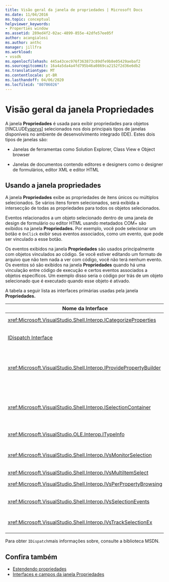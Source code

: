```yaml
---
title: Visão geral da janela de propriedades | Microsoft Docs
ms.date: 11/04/2016
ms.topic: conceptual
helpviewer_keywords:
- Properties window
ms.assetid: 289ed4f2-02ac-4899-855e-42dfe57ee05f
author: acangialosi
ms.author: anthc
manager: jillfra
ms.workload:
- vssdk
ms.openlocfilehash: 445a43cec976f363873c89dfe9b8e05429aebaf2
ms.sourcegitcommit: 16a4a5da4a4fd795b46a0869ca2152f2d36e6db2
ms.translationtype: MT
ms.contentlocale: pt-BR
ms.lasthandoff: 04/06/2020
ms.locfileid: "80706026"
---
```

# <a name="properties-window-overview"></a>Visão geral da janela Propriedades
A janela **Propriedades** é usada para exibir propriedades para objetos [!INCLUDE[vsprvs](../../code-quality/includes/vsprvs_md.md)] selecionados nos dois principais tipos de janelas disponíveis no ambiente de desenvolvimento integrado (IDE). Estes dois tipos de janelas são:

- Janelas de ferramentas como Solution Explorer, Class View e Object browser

- Janelas de documentos contendo editores e designers como o designer de formulários, editor XML e editor HTML

## <a name="using-the-properties-window"></a>Usando a janela propriedades
 A janela **Propriedades** exibe as propriedades de itens únicos ou múltiplos selecionados. Se vários itens forem selecionados, será exibida a intersecção de todas as propriedades para todos os objetos selecionados.

 Eventos relacionados a um objeto selecionado dentro de uma janela de design de formulário ou editor HTML usando metadados COM+ são exibidos na janela **Propriedades.** Por exemplo, você pode selecionar um botão e `OnClick` exibir seus eventos associados, como um evento, que pode ser vinculado a esse botão.

 Os eventos exibidos na janela **Propriedades** são usados principalmente com objetos vinculados ao código. Se você estiver editando um formato de arquivo que não tem nada a ver com código, você não terá nenhum evento. Os eventos só são exibidos na janela **Propriedades** quando há uma vinculação entre código de execução e certos eventos associados a objetos específicos. Um exemplo disso seria o código por trás de um objeto selecionado que é executado quando esse objeto é ativado.

 A tabela a seguir lista as interfaces primárias usadas pela janela **Propriedades.**

|Nome da Interface|Descrição|
|--------------------|-----------------|
|<xref:Microsoft.VisualStudio.Shell.Interop.ICategorizeProperties>|Fornece uma lista de categorias para a janela **Propriedades** e mapeia cada propriedade para uma categoria.|
|[IDispatch Interface](/previous-versions/windows/desktop/api/oaidl/nn-oaidl-idispatch)|Expõe os métodos e propriedades de um objeto a ferramentas de programação e outros aplicativos que suportam automação.|
|<xref:Microsoft.VisualStudio.Shell.Interop.IProvidePropertyBuilder>|Fornece botões ellipsis (...) chamados *construtores* que abrem janelas de diálogo modal implementadas pelo próprio objeto. Usado quando um valor não é facilmente digitado pelo usuário em um campo de texto. Por exemplo, ele pode ser usado para abrir um seletor de cores que determina o valor RGB para você.|
|<xref:Microsoft.VisualStudio.Shell.Interop.ISelectionContainer>|Fornece acesso a objetos usados para atualizar as informações exibidas na janela **Propriedades.** <xref:Microsoft.VisualStudio.Shell.Interop.ISelectionContainer>é implementado por VSPackages para cada janela que contém objetos selecionáveis com propriedades relacionadas a serem exibidas.|
|<xref:Microsoft.VisualStudio.OLE.Interop.ITypeInfo>|Fornece informações sobre o tipo de objeto, como métodos de uma interface e campos de uma estrutura.|
|<xref:Microsoft.VisualStudio.Shell.Interop.IVsMonitorSelection>|Habilita que o VSPackages receba notificação de eventos de seleção e recupere informações sobre a hierarquia atual do projeto, item, valor do elemento e contexto de interface do comando.|
|<xref:Microsoft.VisualStudio.Shell.Interop.IVsMultiItemSelect>|Fornece ao ambiente acesso a várias seleções.|
|<xref:Microsoft.VisualStudio.Shell.Interop.IVsPerPropertyBrowsing>|Usado para fornecer nomes localizados em algumas propriedades exibidas na janela **Propriedades.**|
|<xref:Microsoft.VisualStudio.Shell.Interop.IVsSelectionEvents>|Notifica VSPacotes registrados de alterações na seleção atual, valor do elemento ou contexto de interface do usuário de comando.|
|<xref:Microsoft.VisualStudio.Shell.Interop.IVsTrackSelectionEx>|Notifica o ambiente de uma alteração na seleção atual e fornece acesso a informações de hierarquia e itens relacionados à nova seleção.|

 Para obter `IDispatch`mais informações sobre, consulte a biblioteca MSDN.

## <a name="see-also"></a>Confira também
- [Estendendo propriedades](../../extensibility/internals/extending-properties.md)
- [Interfaces e campos da janela Propriedades](../../extensibility/internals/properties-window-fields-and-interfaces.md)
